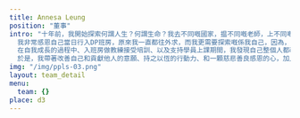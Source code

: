 ```yaml
---
title: Annesa Leung
position: "董事"
intro: "十年前，我開始探索何謂人生？何謂生命？我去不同嘅國家，揾不同嘅老師，上不同嘅身心靈健康課程。直至到有一日，我喺面書見到自在社DP課程。一切...從無意中踏進了DP班房，鑽進了「生命工作者成長課程」開始。
  我非常感恩自己當日行入DP班房，原來我一直都往外求，而我更需要探索嘅係我自己，因為，所有答案在自己身上。我覺得課程好好玩，因為永遠都不知下一秒鐘，華山老師會講什麼笑話，或者會做一個點樣精彩嘅真實轉化個案，佢用最地道，最淺白的語言，教識我很多簡單易明又好實用嘅工具。用體驗式學習，讓我拆解自己，更深入了解自己，原來我的原生家庭，我的父母，我從小到大成長的環境，對我有着深層嘅影響，我嘅思維模式，有好多限制性信念，時刻影響着我同人嘅關係，同金錢嘅關係，同身體嘅關係，最重要係同自己嘅關係。
  在自我成長的過程中、入班房做教練接受培訓、以及支持學員上課期間，我發現自己整個人都改變了，看人事物的角度更寬濶，情緒起伏的感應持續增強，逆境感恩的能力、尊重自己和別人的心態不斷增長。感悟到忠於自己的價值和力量，以及更清澈地明白生命的意義。同時，我學識咗睇自己，懂得更愛自己、尊重自己，做更靚嘅自己。
  於是，我帶著改善自己和貢獻他人的意願、持之以恆的行動力、和一顆慈悲善良感恩的心，加入DP董事局，以義工服務修心、修行、修煉。"
img: "/img/ppls-03.png"
layout: team_detail
menu:
  team: {}
place: d3
---
```

